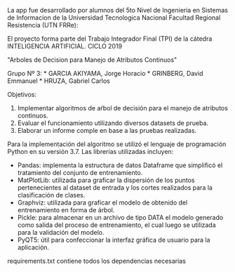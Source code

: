 La app fue desarrollado por alumnos del 5to Nivel de Ingenieria en Sistemas de Informacion de la Universidad Tecnologica Nacional
Facultad Regional Resistencia (UTN FRRe):
    
El proyecto forma parte del Trabajo Integrador Final (TPI) de la cátedra INTELIGENCIA ARTIFICIAL. CICLO 2019

"Arboles de Decision para Manejo de Atributos Continuos"

Grupo Nº 3:
	* GARCIA AKIYAMA, Jorge Horacio
	* GRINBERG, David Emmanuel
	* HRUZA, Gabriel Carlos

Objetivos:
1. Implementar algoritmos de aŕbol de decisión para el manejo de atributos continuos.
2. Evaluar el funcionamiento utilizando diversos datasets de prueba.
3. Elaborar un informe comple en base a las pruebas realizadas.

Para la implementación del algoritmo se utilizó el lenguaje de programación Python en su versión 3.7.
Las librerías utilizadas incluyen: 
* Pandas: implementa la estructura de datos Dataframe que simplificó el tratamiento del conjunto de entrenamiento.
* MatPlotLib: utilizada para graficar la dispersión de los puntos pertenecientes al dataset de entrada y los cortes realizados para la clasificación de clases.
* Graphviz: utilizada para graficar el modelo de obtenido del entrenamiento en forma de árbol.
* Pickle: para almacenar en un archivo de tipo DATA el modelo generado como salida del proceso de entrenamiento, el cual luego se utilizada para la validación del modelo.
* PyQT5: útil para confeccionar la interfaz gráfica de usuario para la aplicación.

requirements.txt contiene todos los dependencias necesarias 
